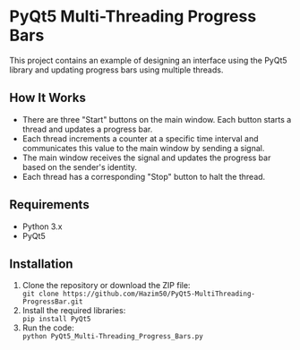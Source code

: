 <h1>PyQt5 Multi-Threading Progress Bars</h1>

<p>This project contains an example of designing an interface using the PyQt5 library and updating progress bars using multiple threads.</p>

<h2>How It Works</h2>

<ul>
    <li>There are three "Start" buttons on the main window. Each button starts a thread and updates a progress bar.</li>
    <li>Each thread increments a counter at a specific time interval and communicates this value to the main window by sending a signal.</li>
    <li>The main window receives the signal and updates the progress bar based on the sender's identity.</li>
    <li>Each thread has a corresponding "Stop" button to halt the thread.</li>
</ul>

<h2>Requirements</h2>

<ul>
    <li>Python 3.x</li>
    <li>PyQt5</li>
</ul>

<h2>Installation</h2>

<ol>
    <li>Clone the repository or download the ZIP file:</li>
    <code>git clone https://github.com/Hazim50/PyQt5-MultiThreading-ProgressBar.git</code>
    <li>Install the required libraries:</li>
    <code>pip install PyQt5</code>
    <li>Run the code:</li>
    <code>python PyQt5_Multi-Threading_Progress_Bars.py</code>
</ol>
